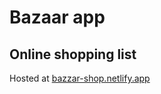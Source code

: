 # Bazaar app
## Online shopping list

Hosted at [bazzar-shop.netlify.app](https://bazaar-shop.netlify.app)

